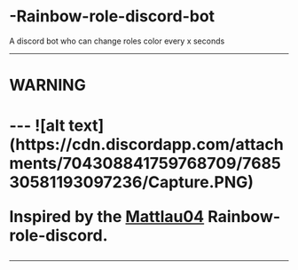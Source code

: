 # -Rainbow-role-discord-bot
A discord bot who can change roles color every x seconds 


---
<h1>WARNING<h1>
---
![alt text](https://cdn.discordapp.com/attachments/704308841759768709/768530581193097236/Capture.PNG) 


Inspired by the [Mattlau04](https://github.com/Mattlau04) Rainbow-role-discord.

---
